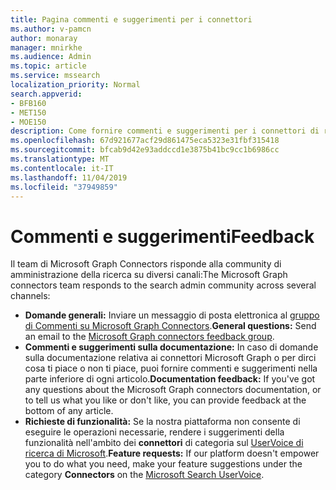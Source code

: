 ```yaml
---
title: Pagina commenti e suggerimenti per i connettori
ms.author: v-pamcn
author: monaray
manager: mnirkhe
ms.audience: Admin
ms.topic: article
ms.service: mssearch
localization_priority: Normal
search.appverid:
- BFB160
- MET150
- MOE150
description: Come fornire commenti e suggerimenti per i connettori di ricerca di Microsoft
ms.openlocfilehash: 67d921677acf29d861475eca5323e31fbf315418
ms.sourcegitcommit: bfcab9d42e93addccd1e3875b41bc9cc1b6986cc
ms.translationtype: MT
ms.contentlocale: it-IT
ms.lasthandoff: 11/04/2019
ms.locfileid: "37949859"
---
```

# <a name="feedback"></a><span data-ttu-id="e47e9-103">Commenti e suggerimenti</span><span class="sxs-lookup"><span data-stu-id="e47e9-103">Feedback</span></span>

<span data-ttu-id="e47e9-104">Il team di Microsoft Graph Connectors risponde alla community di amministrazione della ricerca su diversi canali:</span><span class="sxs-lookup"><span data-stu-id="e47e9-104">The Microsoft Graph connectors team responds to the search admin community across several channels:</span></span>

* <span data-ttu-id="e47e9-105">**Domande generali:** Inviare un messaggio di posta elettronica al [gruppo di Commenti su Microsoft Graph Connectors](mailto:MicrosoftGraphConnectorsFeedback@service.microsoft.com).</span><span class="sxs-lookup"><span data-stu-id="e47e9-105">**General questions:** Send an email to the [Microsoft Graph connectors feedback group](mailto:MicrosoftGraphConnectorsFeedback@service.microsoft.com).</span></span>
* <span data-ttu-id="e47e9-106">**Commenti e suggerimenti sulla documentazione:** In caso di domande sulla documentazione relativa ai connettori Microsoft Graph o per dirci cosa ti piace o non ti piace, puoi fornire commenti e suggerimenti nella parte inferiore di ogni articolo.</span><span class="sxs-lookup"><span data-stu-id="e47e9-106">**Documentation feedback:** If you've got any questions about the Microsoft Graph connectors documentation, or to tell us what you like or don't like, you can provide feedback at the bottom of any article.</span></span> 
* <span data-ttu-id="e47e9-107">**Richieste di funzionalità:** Se la nostra piattaforma non consente di eseguire le operazioni necessarie, rendere i suggerimenti della funzionalità nell'ambito dei **connettori** di categoria sul <a href="https://office365.uservoice.com/forums/925270-microsoft-search" target="_blank" data-linktype="external">UserVoice di ricerca di Microsoft</a>.</span><span class="sxs-lookup"><span data-stu-id="e47e9-107">**Feature requests:** If our platform doesn't empower you to do what you need, make your feature suggestions under the category **Connectors** on the <a href="https://office365.uservoice.com/forums/925270-microsoft-search" target="_blank" data-linktype="external">Microsoft Search UserVoice</a>.</span></span>

